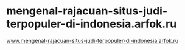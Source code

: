 # mengenal-rajacuan-situs-judi-terpopuler-di-indonesia.arfok.ru
www.mengenal-rajacuan-situs-judi-terpopuler-di-indonesia.arfok.ru
